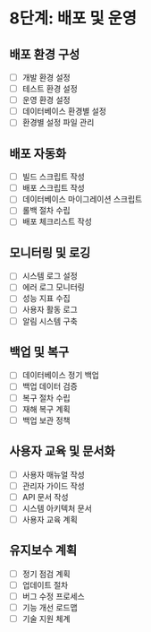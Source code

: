 # 8단계: 배포 및 운영

## 배포 환경 구성
- [ ] 개발 환경 설정
- [ ] 테스트 환경 설정
- [ ] 운영 환경 설정
- [ ] 데이터베이스 환경별 설정
- [ ] 환경별 설정 파일 관리

## 배포 자동화
- [ ] 빌드 스크립트 작성
- [ ] 배포 스크립트 작성
- [ ] 데이터베이스 마이그레이션 스크립트
- [ ] 롤백 절차 수립
- [ ] 배포 체크리스트 작성

## 모니터링 및 로깅
- [ ] 시스템 로그 설정
- [ ] 에러 로그 모니터링
- [ ] 성능 지표 수집
- [ ] 사용자 활동 로그
- [ ] 알림 시스템 구축

## 백업 및 복구
- [ ] 데이터베이스 정기 백업
- [ ] 백업 데이터 검증
- [ ] 복구 절차 수립
- [ ] 재해 복구 계획
- [ ] 백업 보관 정책

## 사용자 교육 및 문서화
- [ ] 사용자 매뉴얼 작성
- [ ] 관리자 가이드 작성
- [ ] API 문서 작성
- [ ] 시스템 아키텍처 문서
- [ ] 사용자 교육 계획

## 유지보수 계획
- [ ] 정기 점검 계획
- [ ] 업데이트 절차
- [ ] 버그 수정 프로세스
- [ ] 기능 개선 로드맵
- [ ] 기술 지원 체계
